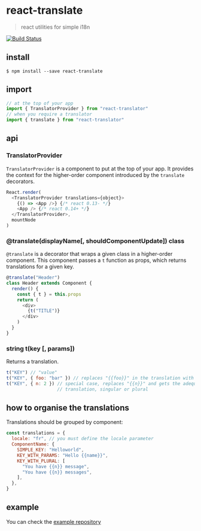 # react-translate

> react utilities for simple i18n

[![Build Status](https://travis-ci.org/bloodyowl/react-translate.svg?branch=master)](https://travis-ci.org/bloodyowl/react-translate)

## install

```console
$ npm install --save react-translate
```

## import

```javascript
// at the top of your app
import { TranslatorProvider } from "react-translator"
// when you require a translator
import { translate } from "react-translator"
```

## api

### TranslatorProvider

`TranslatorProvider` is a component to put at the top of your app. It provides
the context for the higher-order component introduced by the `translate`
decorators.

```javascript
React.render(
  <TranslatorProvider translations={object}>
    {() => <App />} {/* react 0.13- */}
    <App /> {/* react 0.14+ */}
  </TranslatorProvider>,
  mountNode
)
```

### @translate(displayName[, shouldComponentUpdate]) class

`@translate` is a decorator that wraps a given class in a higher-order
component. This component passes a `t` function as props, which returns
translations for a given key.

```javascript
@translate("Header")
class Header extends Component {
  render() {
    const { t } = this.props
    return (
      <div>
        {t("TITLE")}
      </div>
    )
  }
}
```

### string t(key [, params])

Returns a translation.

```javascript
t("KEY") // "value"
t("KEY", { foo: "bar" }) // replaces "{{foo}}" in the translation with "bar"
t("KEY", { n: 2 }) // special case, replaces "{{n}}" and gets the adequate
                   // translation, singular or plural
```

## how to organise the translations

Translations should be grouped by component:

```js
const translations = {
  locale: "fr", // you must define the locale parameter
  ComponentName: {
    SIMPLE_KEY: "Helloworld",
    KEY_WITH_PARAMS: "Hello {{name}}",
    KEY_WITH_PLURAL: [
      "You have {{n}} message",
      "You have {{n}} messages",
    ],
  },
}
```

## example

You can check the [example repository](https://github.com/bloodyowl/react-translate-example)
